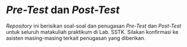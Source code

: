 # _Pre-Test_ dan _Post-Test_
_Repository_ ini berisikan soal-soal dan penugasan _Pre-Test_ dan _Post-Test_ untuk seluruh matakuliah praktikum di Lab. SSTK.
Silakan konfirmasi ke asisten masing-masing terkait penugasan yang diberikan.
